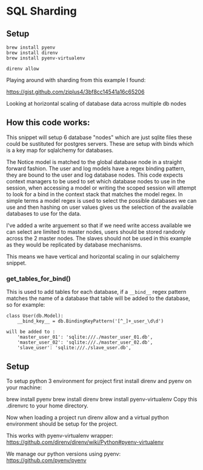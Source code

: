 # SQL Sharding


## Setup

```
brew install pyenv
brew install direnv
brew install pyenv-virtualenv

direnv allow
```

Playing around with sharding from this example I found:

https://gist.github.com/ziplus4/3bf8cc14541a16c65206

Looking at horizontal scaling of database data across multiple db nodes

## How this code works:

This snippet will setup 6 database "nodes" which are just sqlite files these could be sustituted for postgres servers. These are setup with binds which is a key map for sqlalchemy for databases.

The Notice model is matched to the global database node in a straight forward fashion. The user and log models have a regex binding pattern, they are bound to the user and log database nodes. This code expects context managers to be used to set which database nodes to use in the session, when accessing a model or writing the scoped session will attempt to look for a bind in the context stack that matches the model regex. In simple terms a model regex is used to select the possible databases we can use and then hashing on user values gives us the selection of the available databases to use for the data.

I've added a write arguement so that if we need write access available we can select are limited to master nodes, users should be stored randonly across the 2 master nodes. The slaves should not be used in this example as they would be replicated by database mechanisms.

This means we have vertical and horizontal scaling in our sqlalchemy snippet.

### get_tables_for_bind()

This is used to add tables for each database, if a `__bind__` regex pattern matches the name of a database that table will be added to the database, so for example:

```
class User(db.Model):
    __bind_key__ = db.BindingKeyPattern('[^_]+_user_\d\d')

will be added to :
    'master_user_01': 'sqlite:///./master_user_01.db',
    'master_user_02': 'sqlite:///./master_user_02.db',
    'slave_user': 'sqlite:///./slave_user.db',
```

## Setup

To setup python 3 environment for project first install direnv and pyenv on your machine:

brew install pyenv
brew install direnv
brew install pyenv-virtualenv
Copy this .direnvrc to your home directory.

Now when loading a project run direnv allow and a virtual python environment should be setup for the project.

This works with pyenv-virtualenv wrapper: https://github.com/direnv/direnv/wiki/Python#pyenv-virtualenv

We manage our python versions using pyenv: https://github.com/pyenv/pyenv
